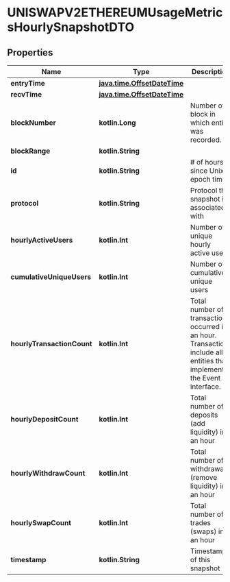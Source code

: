 
# UNISWAPV2ETHEREUMUsageMetricsHourlySnapshotDTO

## Properties
Name | Type | Description | Notes
------------ | ------------- | ------------- | -------------
**entryTime** | [**java.time.OffsetDateTime**](java.time.OffsetDateTime.md) |  |  [optional]
**recvTime** | [**java.time.OffsetDateTime**](java.time.OffsetDateTime.md) |  |  [optional]
**blockNumber** | **kotlin.Long** | Number of block in which entity was recorded. |  [optional]
**blockRange** | **kotlin.String** |  |  [optional]
**id** | **kotlin.String** | # of hours since Unix epoch time |  [optional]
**protocol** | **kotlin.String** | Protocol this snapshot is associated with |  [optional]
**hourlyActiveUsers** | **kotlin.Int** | Number of unique hourly active users |  [optional]
**cumulativeUniqueUsers** | **kotlin.Int** | Number of cumulative unique users |  [optional]
**hourlyTransactionCount** | **kotlin.Int** | Total number of transactions occurred in an hour. Transactions include all entities that implement the Event interface. |  [optional]
**hourlyDepositCount** | **kotlin.Int** |  Total number of deposits (add liquidity) in an hour |  [optional]
**hourlyWithdrawCount** | **kotlin.Int** | Total number of withdrawals (remove liquidity) in an hour |  [optional]
**hourlySwapCount** | **kotlin.Int** | Total number of trades (swaps) in an hour |  [optional]
**timestamp** | **kotlin.String** | Timestamp of this snapshot |  [optional]



